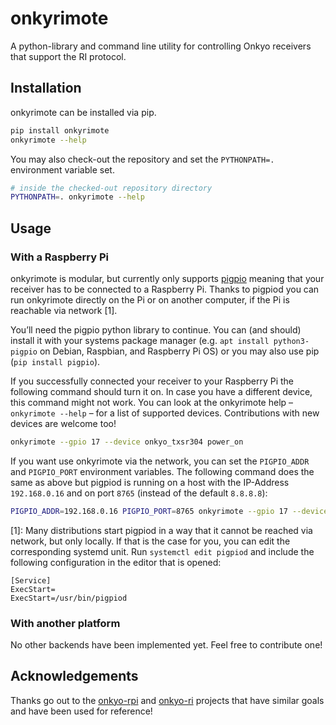 # onkyrimote

A python-library and command line utility for controlling Onkyo receivers that support the RI protocol.

## Installation

onkyrimote can be installed via pip.

```sh
pip install onkyrimote
onkyrimote --help
```

You may also check-out the repository and set the `PYTHONPATH=.` environment variable set.

```sh
# inside the checked-out repository directory
PYTHONPATH=. onkyrimote --help
```

## Usage

### With a Raspberry Pi

onkyrimote is modular, but currently only supports [pigpio](http://abyz.me.uk/rpi/pigpio/) meaning that your receiver has to be connected to a Raspberry Pi. Thanks to pigpiod you can run onkyrimote directly on the Pi or on another computer, if the Pi is reachable via network [1].

You’ll need the pigpio python library to continue. You can (and should) install it with your systems package manager (e.g. `apt install python3-pigpio` on Debian, Raspbian, and Raspberry Pi OS) or you may also use pip (`pip install pigpio`).

If you successfully connected your receiver to your Raspberry Pi the following command should turn it on. In case you have a different device, this command might not work. You can look at the onkyrimote help – `onkyrimote --help` – for a list of supported devices. Contributions with new devices are welcome too! 

```sh
onkyrimote --gpio 17 --device onkyo_txsr304 power_on
```

If you want use onkyrimote via the network, you can set the `PIGPIO_ADDR` and `PIGPIO_PORT` environment variables. The following command does the same as above but pigpiod is running on a host with the IP-Address `192.168.0.16` and on port `8765` (instead of the default `8.8.8.8`):

 ```sh
PIGPIO_ADDR=192.168.0.16 PIGPIO_PORT=8765 onkyrimote --gpio 17 --device onkyo_txsr304 power_on
 ```

[1]: Many distributions start pigpiod in a way that it cannot be reached via network, but only locally. If that is the case for you, you can edit the corresponding systemd unit. Run `systemctl edit pigpiod` and include the following configuration in the editor that is opened:

```
[Service]
ExecStart=
ExecStart=/usr/bin/pigpiod
```

### With another platform

No other backends have been implemented yet. Feel free to contribute one!


## Acknowledgements

Thanks go out to the [onkyo-rpi](https://github.com/ahaack/onkyo-rpi) and [onkyo-ri](https://github.com/docbender/Onkyo-RI) projects that have similar goals and have been used for reference!
